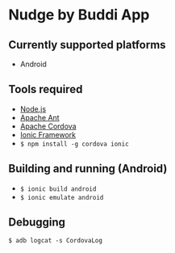 Nudge by Buddi App
=====================

## Currently supported platforms
 * Android

## Tools required
  * [Node.js](http://nodejs.org/)
  * [Apache Ant](http://ant.apache.org/)
  * [Apache Cordova](http://cordova.apache.org/)
  * [Ionic Framework](http://ionicframework.com/)
  * `$ npm install -g cordova ionic`

## Building and running (Android)
  * `$ ionic build android`
  * `$ ionic emulate android`

## Debugging
  `$ adb logcat -s CordovaLog`
